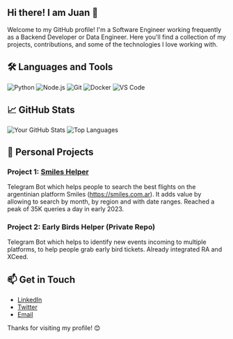 ## Hi there! I am Juan 👋

Welcome to my GitHub profile! I'm a Software Engineer working frequently as a Backend Developer or Data Engineer. Here you'll find a collection of my projects, contributions, and some of the technologies I love working with.

## 🛠️ Languages and Tools

![Python](https://img.shields.io/badge/-Python-3776AB?style=flat-square&logo=python&logoColor=white)
![Node.js](https://img.shields.io/badge/-Node.js-339933?style=flat-square&logo=node.js&logoColor=white)
![Git](https://img.shields.io/badge/-Git-F05032?style=flat-square&logo=git&logoColor=white)
![Docker](https://img.shields.io/badge/-Docker-2496ED?style=flat-square&logo=docker&logoColor=white)
![VS Code](https://img.shields.io/badge/-VS%20Code-007ACC?style=flat-square&logo=visual-studio-code&logoColor=white)

## 📈 GitHub Stats

![Your GitHub Stats](https://github-readme-stats.vercel.app/api?username=juanidambrosio&show_icons=true&hide_border=true)
![Top Languages](https://github-readme-stats.vercel.app/api/top-langs/?username=juanidambrosio&layout=compact&hide_border=true)

## 📂 Personal Projects

### Project 1: [Smiles Helper](https://github.com/juanidambrosio/smileshelper)
Telegram Bot which helps people to search the best flights on the argentinian platform Smiles (https://smiles.com.ar). It adds value by allowing to search by month, by region and with date ranges. Reached a peak of 35K queries a day in early 2023.

### Project 2: Early Birds Helper (Private Repo)
Telegram Bot which helps to identify new events incoming to multiple platforms, to help people grab early bird tickets. Already integrated RA and XCeed.

## 📫 Get in Touch

- [LinkedIn](https://www.linkedin.com/in/juandambrosio)
- [Twitter](https://twitter.com/juanidambrosio)
- [Email](dambrosiojuani@gmail.com)

Thanks for visiting my profile! 😊
